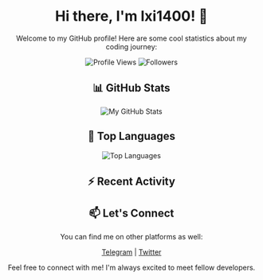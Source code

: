 <h1 align="center">Hi there, I'm lxi1400! 👋</h1>

<p align="center">Welcome to my GitHub profile! Here are some cool statistics about my coding journey:</p>

<p align="center">
  <img src="https://komarev.com/ghpvc/?username=lxi1400" alt="Profile Views"/>
  <img src="https://img.shields.io/github/followers/lxi1400?style=social" alt="Followers"/>
</p>

<h2 align="center">📊 GitHub Stats</h2>

<p align="center">
  <img src="https://github-readme-stats.vercel.app/api?username=lxi1400&show_icons=true&theme=radical" alt="My GitHub Stats"/>
</p>

<h2 align="center">🌟 Top Languages</h2>

<p align="center">
  <img src="https://github-readme-stats.vercel.app/api/top-langs/?username=lxi1400&theme=radical" alt="Top Languages"/>
</p>

<h2 align="center">⚡ Recent Activity</h2>

<p align="center">
  <!--START_SECTION:activity-->
  <!--END_SECTION:activity-->
</p>

<h2 align="center">📫 Let's Connect</h2>

<p align="center">You can find me on other platforms as well:</p>

<p align="center">
  <a href="https://www.t.me/lxi1400">Telegram</a> |
  <a href="https://twitter.com/lxi1400">Twitter</a>
</p>

<p align="center">Feel free to connect with me! I'm always excited to meet fellow developers.</p>
